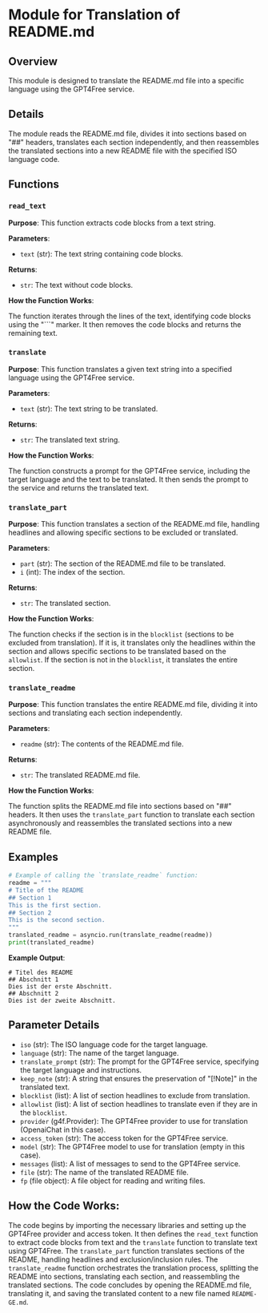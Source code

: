 # Module for Translation of README.md 
## Overview

This module is designed to translate the README.md file into a specific language using the GPT4Free service.

## Details

The module reads the README.md file, divides it into sections based on "##" headers, translates each section independently, and then reassembles the translated sections into a new README file with the specified ISO language code.

## Functions

### `read_text`

**Purpose**: This function extracts code blocks from a text string.

**Parameters**:

- `text` (str): The text string containing code blocks.

**Returns**:

- `str`: The text without code blocks.

**How the Function Works**:

The function iterates through the lines of the text, identifying code blocks using the "```" marker. It then removes the code blocks and returns the remaining text.

### `translate`

**Purpose**: This function translates a given text string into a specified language using the GPT4Free service.

**Parameters**:

- `text` (str): The text string to be translated.

**Returns**:

- `str`: The translated text string.

**How the Function Works**:

The function constructs a prompt for the GPT4Free service, including the target language and the text to be translated. It then sends the prompt to the service and returns the translated text.

### `translate_part`

**Purpose**: This function translates a section of the README.md file, handling headlines and allowing specific sections to be excluded or translated.

**Parameters**:

- `part` (str): The section of the README.md file to be translated.
- `i` (int): The index of the section.

**Returns**:

- `str`: The translated section.

**How the Function Works**:

The function checks if the section is in the `blocklist` (sections to be excluded from translation). If it is, it translates only the headlines within the section and allows specific sections to be translated based on the `allowlist`. If the section is not in the `blocklist`, it translates the entire section.

### `translate_readme`

**Purpose**: This function translates the entire README.md file, dividing it into sections and translating each section independently.

**Parameters**:

- `readme` (str): The contents of the README.md file.

**Returns**:

- `str`: The translated README.md file.

**How the Function Works**:

The function splits the README.md file into sections based on "##" headers. It then uses the `translate_part` function to translate each section asynchronously and reassembles the translated sections into a new README file.

## Examples

```python
# Example of calling the `translate_readme` function:
readme = """
# Title of the README
## Section 1
This is the first section.
## Section 2
This is the second section.
"""
translated_readme = asyncio.run(translate_readme(readme))
print(translated_readme)
```

**Example Output**:

```
# Titel des README
## Abschnitt 1
Dies ist der erste Abschnitt.
## Abschnitt 2
Dies ist der zweite Abschnitt.
```

## Parameter Details

- `iso` (str): The ISO language code for the target language.
- `language` (str): The name of the target language.
- `translate_prompt` (str): The prompt for the GPT4Free service, specifying the target language and instructions.
- `keep_note` (str): A string that ensures the preservation of "\[!Note]" in the translated text.
- `blocklist` (list): A list of section headlines to exclude from translation.
- `allowlist` (list): A list of section headlines to translate even if they are in the `blocklist`.
- `provider` (g4f.Provider): The GPT4Free provider to use for translation (OpenaiChat in this case).
- `access_token` (str): The access token for the GPT4Free service.
- `model` (str): The GPT4Free model to use for translation (empty in this case).
- `messages` (list): A list of messages to send to the GPT4Free service.
- `file` (str): The name of the translated README file.
- `fp` (file object): A file object for reading and writing files.

## How the Code Works:

The code begins by importing the necessary libraries and setting up the GPT4Free provider and access token. It then defines the `read_text` function to extract code blocks from text and the `translate` function to translate text using GPT4Free. The `translate_part` function translates sections of the README, handling headlines and exclusion/inclusion rules. The `translate_readme` function orchestrates the translation process, splitting the README into sections, translating each section, and reassembling the translated sections. The code concludes by opening the README.md file, translating it, and saving the translated content to a new file named `README-GE.md`.